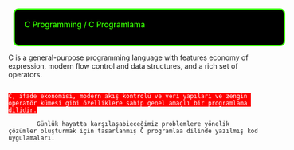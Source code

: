 <div style="padding:20px; 
            height: 30px;
            width: 500px;
            color:#36FF00;
            margin:10px;
            font-size:110%;
            display:fill;
            border-radius:10px;
            border-style: solid;
            border-color: #36FF00;
            background-color:#000000;
            overflow:hidden;
            font-weight:500">C Programming / C Programlama
            </div>



C is a general-purpose programming language with features economy of expression, modern flow control and data structures, and a rich set of operators.


<code style="background:red;color:white">
C, ifade ekonomisi, modern akış kontrolü ve veri yapıları ve zengin operatör kümesi gibi özelliklere sahip genel amaçlı bir programlama dilidir.
</code>



            Günlük hayatta karşılaşabieceğimiz problemlere yönelik çözümler oluşturmak için tasarlanmış C programlaa dilinde yazılmış kod uygulamaları.
